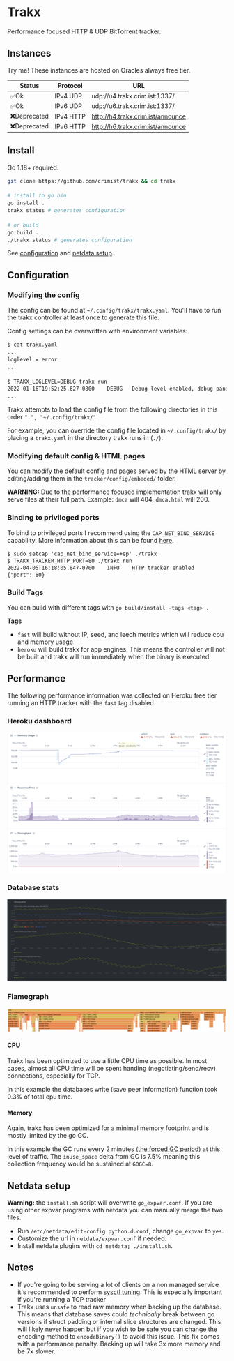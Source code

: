 # Trakx

Performance focused HTTP & UDP BitTorrent tracker.

## Instances

Try me! These instances are hosted on Oracles always free tier.

| Status       | Protocol  | URL                                 |
|--------------|-----------|-------------------------------------|
| ✅Ok         | IPv4 UDP  | udp://u4.trakx.crim.ist:1337/       |
| ✅Ok         | IPv6 UDP  | udp://u6.trakx.crim.ist:1337/       |
| ❌Deprecated | IPv4 HTTP | <http://h4.trakx.crim.ist/announce> |
| ❌Deprecated | IPv6 HTTP | <http://h6.trakx.crim.ist/announce> |

## Install

Go 1.18+ required.

```sh
git clone https://github.com/crimist/trakx && cd trakx

# install to go bin
go install .
trakx status # generates configuration

# or build
go build .
./trakx status # generates configuration
```

See [configuration](#configuration) and [netdata setup](#netdata-setup).

## Configuration

### Modifying the config

The config can be found at `~/.config/trakx/trakx.yaml`.
You'll have to run the trakx controller at least once to generate this file.

Config settings can be overwritten with environment variables:

```sh
$ cat trakx.yaml
...
loglevel = error
...

$ TRAKX_LOGLEVEL=DEBUG trakx run
2022-01-16T19:52:25.627-0800    DEBUG   Debug level enabled, debug panics are on
...
```

Trakx attempts to load the config file from the following directories in this order `".", "~/.config/trakx/"`.

For example, you can override the config file located in `~/.config/trakx/` by placing a `trakx.yaml` in the directory trakx runs in (`./`).

### Modifying default config & HTML pages

You can modify the default config and pages served by the HTML server by editing/adding them in the `tracker/config/embeded/` folder.

**WARNING:** Due to the performance focused implementation trakx will only serve files at their full path. Example: `dmca` will 404, `dmca.html` will 200.

### Binding to privileged ports

To bind to privileged ports I recommend using the `CAP_NET_BIND_SERVICE` capability. More information about this can be found [here](https://stackoverflow.com/a/414258/6389542).

```
$ sudo setcap 'cap_net_bind_service=+ep' ./trakx
$ TRAKX_TRACKER_HTTP_PORT=80 ./trakx run
2022-04-05T16:18:05.847-0700    INFO    HTTP tracker enabled    {"port": 80}
```

### Build Tags

You can build with different tags with `go build/install -tags <tag> .`

**Tags**
* `fast` will build without IP, seed, and leech metrics which will reduce cpu and memory usage
* `heroku` will build trakx for app engines. This means the controller will not be built and trakx will run immediately when the binary is executed. 

## Performance

The following performance information was collected on Heroku free tier running an HTTP tracker with the `fast` tag disabled.
### Heroku dashboard

![performance](img/performance.png)

### Database stats

![performance](img/stats.png)

### Flamegraph

![flame](img/flame.png)

#### **CPU**

Trakx has been optimized to use a little CPU time as possible. In most cases, almost all CPU time will be spent handing (negotiating/send/recv) connections, especially for TCP.

In this example the databases write (save peer information) function took 0.3% of total cpu time.

#### **Memory**

Again, trakx has been optimized for a minimal memory footprint and is mostly limited by the go GC.

In this example the GC runs every 2 minutes ([the forced GC period](https://github.com/golang/go/blob/895b7c85addfffe19b66d8ca71c31799d6e55990/src/runtime/proc.go#L4481-L4486)) at this level of traffic. The `inuse_space` delta from GC is 7.5% meaning this collection frequency would be sustained at `GOGC=8`.

## Netdata setup

**Warning:** the `install.sh` script will overwrite `go_expvar.conf`. If you are using other expvar programs with netdata you can manually merge the two files.

* Run `/etc/netdata/edit-config python.d.conf`, change `go_expvar` to `yes`.
* Customize the url in `netdata/expvar.conf` if needed.
* Install netdata plugins with `cd netdata; ./install.sh`.

## Notes

* If you're going to be serving a lot of clients on a non managed service it's recommended to perform [sysctl tuning](https://web.archive.org/web/20200706222821/https://wiki.mikejung.biz/Sysctl_tweaks). This is especially important if you're running a TCP tracker
* Trakx uses `unsafe` to read raw memory when backing up the database. This means that database saves could *technically* break between go versions if struct padding or internal slice structures are changed. This will likely never happen but if you wish to be safe you can change the encoding method to `encodeBinary()` to avoid this issue. This fix comes with a performance penalty. Backing up will take 3x more memory and be 7x slower.

